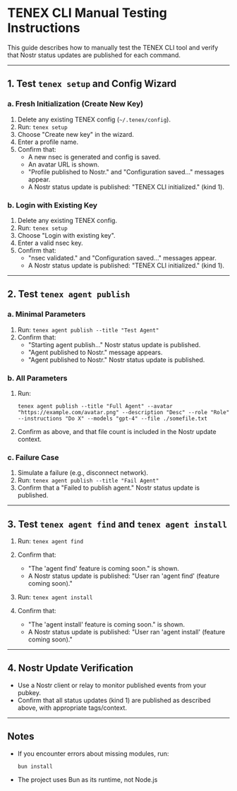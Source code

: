 # TENEX CLI Manual Testing Instructions

This guide describes how to manually test the TENEX CLI tool and verify that Nostr status updates are published for each command.

---

## 1. Test `tenex setup` and Config Wizard

### a. Fresh Initialization (Create New Key)
1. Delete any existing TENEX config (`~/.tenex/config`).
2. Run: `tenex setup`
3. Choose "Create new key" in the wizard.
4. Enter a profile name.
5. Confirm that:
   - A new nsec is generated and config is saved.
   - An avatar URL is shown.
   - "Profile published to Nostr." and "Configuration saved..." messages appear.
   - A Nostr status update is published: "TENEX CLI initialized." (kind 1).

### b. Login with Existing Key
1. Delete any existing TENEX config.
2. Run: `tenex setup`
3. Choose "Login with existing key".
4. Enter a valid nsec key.
5. Confirm that:
   - "nsec validated." and "Configuration saved..." messages appear.
   - A Nostr status update is published: "TENEX CLI initialized." (kind 1).

---

## 2. Test `tenex agent publish`

### a. Minimal Parameters
1. Run: `tenex agent publish --title "Test Agent"`
2. Confirm that:
   - "Starting agent publish..." Nostr status update is published.
   - "Agent published to Nostr." message appears.
   - "Agent published to Nostr." Nostr status update is published.

### b. All Parameters
1. Run: 
   ```
   tenex agent publish --title "Full Agent" --avatar "https://example.com/avatar.png" --description "Desc" --role "Role" --instructions "Do X" --models "gpt-4" --file ./somefile.txt
   ```
2. Confirm as above, and that file count is included in the Nostr update context.

### c. Failure Case
1. Simulate a failure (e.g., disconnect network).
2. Run: `tenex agent publish --title "Fail Agent"`
3. Confirm that a "Failed to publish agent." Nostr status update is published.

---

## 3. Test `tenex agent find` and `tenex agent install`

1. Run: `tenex agent find`
2. Confirm that:
   - "The 'agent find' feature is coming soon." is shown.
   - A Nostr status update is published: "User ran 'agent find' (feature coming soon)."

3. Run: `tenex agent install`
4. Confirm that:
   - "The 'agent install' feature is coming soon." is shown.
   - A Nostr status update is published: "User ran 'agent install' (feature coming soon)."

---

## 4. Nostr Update Verification

- Use a Nostr client or relay to monitor published events from your pubkey.
- Confirm that all status updates (kind 1) are published as described above, with appropriate tags/context.

---

## Notes

- If you encounter errors about missing modules, run:
  ```
  bun install
  ```
- The project uses Bun as its runtime, not Node.js